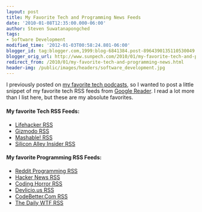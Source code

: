 ```yaml
---
layout: post
title: My Favorite Tech and Programming News Feeds
date: '2010-01-08T12:35:00.000-06:00'
author: Steven Suwatanapongched
tags:
- Software Development
modified_time: '2012-01-03T00:58:24.801-06:00'
blogger_id: tag:blogger.com,1999:blog-6841384.post-8964390135110530049
blogger_orig_url: http://www.sunpech.com/2010/01/my-favorite-tech-and-programming-news.html
redirect_from: /2010/01/my-favorite-tech-and-programming-news.html
header-img: /public/images/headers/software_development.jpg
---
```


I previously posted on <a href="2009/12/hooked-on-tech-podcasts">my favorite tech podcasts</a>, so I wanted to post a little snippet of my favorite tech RSS feeds from <a href="http://reader.google.com/">Google Reader</a>.  I read a lot more than I list here, but these are my absolute favorites.

#### My favorite Tech RSS Feeds:
<ul>
    <li><a href="http://lifehacker.com/index.xml">Lifehacker RSS</a>
  </li>
    <li><a href="http://gizmodo.com/index.xml">Gizmodo RSS</a>
  </li>
    <li><a href="http://feeds2.feedburner.com/Mashable">Mashable! RSS</a></li>
    <li><a href="http://feedproxy.google.com/typepad/alleyinsider/silicon_alley_insider">Silicon Alley Insider RSS</a>
  </li>
</ul>

#### My favorite Programming RSS Feeds:
<ul>
    <li><a href="http://www.reddit.com/r/programming/.rss">Reddit Programming RSS</a>
  </li>
    <li><a href="http://news.ycombinator.com/rss">Hacker News RSS</a>
  </li>
    <li><a href="http://feeds.feedburner.com/codinghorror">Coding Horror RSS</a>
  </li>
    <li><a href="http://feeds.feedburner.com/Devlicious">Devlicio.us RSS</a>
  </li>
    <li><a href="http://feeds.feedburner.com/CodeBetter">CodeBetter.Com RSS</a></li>
    <li><a href="http://syndication.thedailywtf.com/TheDailyWtf">The Daily WTF RSS</a>
  </li>
</ul>
